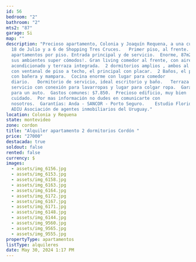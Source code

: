 ```yaml
---
id: 56
bedroom: "2"
bathroom: "2"
mts2: "87"
garage: Si
map: ""
description: "Precioso apartamento, Colonia y Joaquín Requena, a una cuadra de
  18 de Julio y a 6 de Shopping Tres Cruces.   Primer piso, al frente. 2
  apartamentos por piso. Entrada principal y de servicio.  Enorme, 87m2, todos
  sus ambientes super cómodos!. Gran living comedor al frente, con aire
  acondicionado y terraza integrada.  2 dormitorios amplios , ambos al frente
  con ventanal de piso a techo, el principal con placar.  2 Baños, el principal
  con bañera y mampara.  Cocina enorme con lugar para comedor
  diario.   Dormitorio de servicio, ideal escritorio y baño.   Terraza de
  servicio con conexión para lavarropas y lugar para colgar ropa.  Garaje fijo
  para un auto.  Gastos comunes: $7.850.  Precioso edificio, muy bien
  cuidado.  Por mas información no dudes en comunicarte con
  nosotros.  Garantías: Anda - SANCOR - Porto Seguro.    Estudio Florida - Socio
  ADIU Asociación de agentes inmobiliarios del Uruguay."
location: Colonia y Requena
state: montevideo
zone: cordon
title: "Alquiler apartamento 2 dormitorios Cordón "
price: "27000"
destacada: true
soldout: false
rented: false
currency: $
images:
  - assets/img_6156.jpg
  - assets/img_6153.jpg
  - assets/img_6158.jpg
  - assets/img_6163.jpg
  - assets/img_6164.jpg
  - assets/img_6172.jpg
  - assets/img_6167.jpg
  - assets/img_6171.jpg
  - assets/img_6148.jpg
  - assets/img_6144.jpg
  - assets/img_9560.jpg
  - assets/img_9565.jpg
  - assets/img_9555.jpg
propertyType: apartamentos
listType: alquileres
date: May 30, 2024 1:17 PM
---
```

